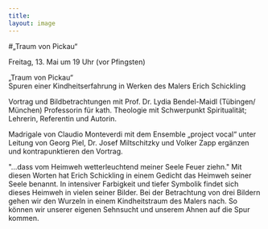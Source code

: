 ```yaml
---
title: 
layout: image
---
```


#„Traum von Pickau“ 

Freitag, 13. Mai um 19 Uhr (vor Pfingsten)  

 
„Traum von Pickau“  
Spuren einer Kindheitserfahrung in Werken des 
Malers Erich Schickling

Vortrag und Bildbetrachtungen mit Prof. Dr. Lydia Bendel-Maidl (Tübingen/ München) Professorin für kath. Theologie mit Schwerpunkt Spiritualität; Lehrerin, Referentin und Autorin.

Madrigale von Claudio Monteverdi mit dem Ensemble „project vocal“ unter Leitung von Georg Piel, Dr. Josef Miltschitzky und Volker Zapp ergänzen und kontrapunktieren den Vortrag.

"…dass vom Heimweh wetterleuchtend meiner Seele Feuer ziehn." 
Mit diesen Worten hat Erich Schickling in einem Gedicht das Heimweh seiner Seele benannt. In intensiver Farbigkeit und tiefer Symbolik findet sich dieses Heimweh in vielen seiner Bilder. Bei der Betrachtung von drei Bildern gehen wir den Wurzeln in einem Kindheitstraum des Malers nach. So können wir unserer eigenen Sehnsucht und unserem Ahnen auf die Spur kommen.

